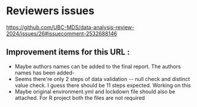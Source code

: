 # Reviewers issues
https://github.com/UBC-MDS/data-analysis-review-2024/issues/26#issuecomment-2532688146


## Improvement items for this URL :
- Maybe authors names can be added to the final report.
   The authors names has been added- 
- Seems there're only 2 steps of data validation -- null check and distinct value check. I guess there should be 11 steps expected.
   Working on this
- Maybe original environment.yml and lockdown file should also be attached.
   For R project both the files are not required
